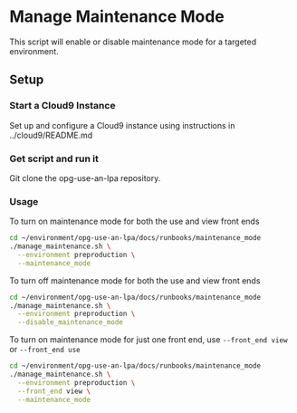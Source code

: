 # Manage Maintenance Mode

This script will enable or disable maintenance mode for a targeted environment.

## Setup

### Start a Cloud9 Instance

Set up and configure a Cloud9 instance using instructions in ../cloud9/README.md

### Get script and run it

Git clone the opg-use-an-lpa repository.

### Usage

To turn on maintenance mode for both the use and view front ends

``` bash
cd ~/environment/opg-use-an-lpa/docs/runbooks/maintenance_mode
./manage_maintenance.sh \
  --environment preproduction \
  --maintenance_mode
```

To turn off maintenance mode for both the use and view front ends

``` bash
cd ~/environment/opg-use-an-lpa/docs/runbooks/maintenance_mode
./manage_maintenance.sh \
  --environment preproduction \
  --disable_maintenance_mode
```

To turn on maintenance mode for just one front end, use `--front_end view` or `--front_end use`

``` bash
cd ~/environment/opg-use-an-lpa/docs/runbooks/maintenance_mode
./manage_maintenance.sh \
  --environment preproduction \
  --front_end view \
  --maintenance_mode
```
